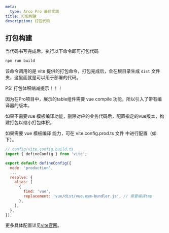 ```yaml
meta:
  type: Arco Pro 最佳实践
title: 打包构建
description: 打包代码
```

## 打包构建

当代码书写完成后，执行以下命令即可打包代码

```bash
npm run build
```

该命令调用的是 vite 提供的打包命令，打包完成后，会在根目录生成 `dist` 文件夹，这里面就是可以用于部署的代码。

PS: 打包体积缩减提示！！！

因为在Pro项目中，展示的table组件需要 vue compile 功能，所以引入了带有编译器的版本。

如果不需要vue 模板编译功能，删除对应的业务代码后，配置指定的vue版本，构建打包以缩小打包体积。

如果需要 vue 模板编译 能力，可在 vite.config.prod.ts 文件 中进行配置（如下）。

```js
// config/vite.config.build.ts
import { defineConfig } from 'vite';

export default defineConfig({
  mode: 'production',
  ...
  resolve: {
    alias: [
      {
        find: 'vue',
        replacement: 'vue/dist/vue.esm-bundler.js', // 需要编译tmp
      },
    ],
  },
});
```

更多具体配置详见[vite](https://www.vitejs.net/)[官网](https://www.vitejs.net/)。
